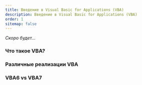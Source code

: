 ```yaml
---
title: Введение в Visual Basic for Applications (VBA)
description: Введение в Visual Basic for Applications (VBA)
order: 1
sitemap: false
---
```

*Скоро будет...*

### Что такое VBA?
### Различные реализации VBA
### VBA6 vs VBA7
